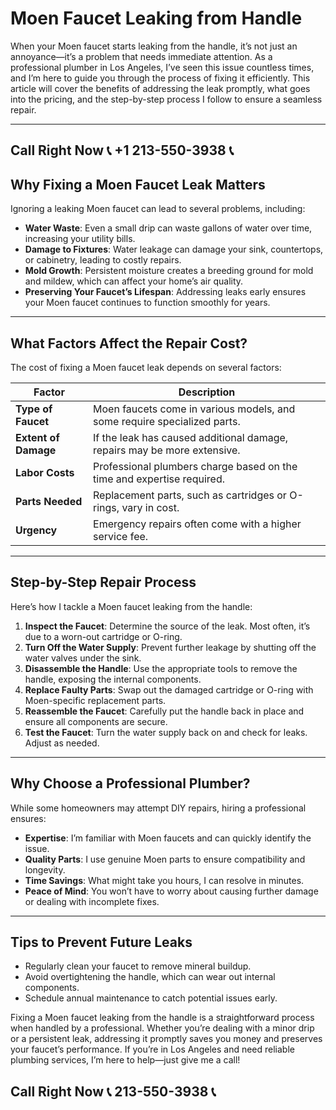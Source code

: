 # Moen Faucet Leaking from Handle

When your Moen faucet starts leaking from the handle, it’s not just an annoyance—it’s a problem that needs immediate attention. As a professional plumber in Los Angeles, I’ve seen this issue countless times, and I’m here to guide you through the process of fixing it efficiently. This article will cover the benefits of addressing the leak promptly, what goes into the pricing, and the step-by-step process I follow to ensure a seamless repair.

---

## Call Right Now 📞 +1 213-550-3938 📞

## Why Fixing a Moen Faucet Leak Matters

Ignoring a leaking Moen faucet can lead to several problems, including:

- **Water Waste**: Even a small drip can waste gallons of water over time, increasing your utility bills.
- **Damage to Fixtures**: Water leakage can damage your sink, countertops, or cabinetry, leading to costly repairs.
- **Mold Growth**: Persistent moisture creates a breeding ground for mold and mildew, which can affect your home’s air quality.
- **Preserving Your Faucet’s Lifespan**: Addressing leaks early ensures your Moen faucet continues to function smoothly for years.

---

## What Factors Affect the Repair Cost?

The cost of fixing a Moen faucet leak depends on several factors:

| **Factor**               | **Description**                                                                 |
|--------------------------|---------------------------------------------------------------------------------|
| **Type of Faucet**        | Moen faucets come in various models, and some require specialized parts.       |
| **Extent of Damage**      | If the leak has caused additional damage, repairs may be more extensive.      |
| **Labor Costs**           | Professional plumbers charge based on the time and expertise required.          |
| **Parts Needed**          | Replacement parts, such as cartridges or O-rings, vary in cost.                |
| **Urgency**               | Emergency repairs often come with a higher service fee.                         |

---

## Step-by-Step Repair Process

Here’s how I tackle a Moen faucet leaking from the handle:

1. **Inspect the Faucet**: Determine the source of the leak. Most often, it’s due to a worn-out cartridge or O-ring.
2. **Turn Off the Water Supply**: Prevent further leakage by shutting off the water valves under the sink.
3. **Disassemble the Handle**: Use the appropriate tools to remove the handle, exposing the internal components.
4. **Replace Faulty Parts**: Swap out the damaged cartridge or O-ring with Moen-specific replacement parts.
5. **Reassemble the Faucet**: Carefully put the handle back in place and ensure all components are secure.
6. **Test the Faucet**: Turn the water supply back on and check for leaks. Adjust as needed.

---

## Why Choose a Professional Plumber?

While some homeowners may attempt DIY repairs, hiring a professional ensures:

- **Expertise**: I’m familiar with Moen faucets and can quickly identify the issue.
- **Quality Parts**: I use genuine Moen parts to ensure compatibility and longevity.
- **Time Savings**: What might take you hours, I can resolve in minutes.
- **Peace of Mind**: You won’t have to worry about causing further damage or dealing with incomplete fixes.

---

## Tips to Prevent Future Leaks

- Regularly clean your faucet to remove mineral buildup.
- Avoid overtightening the handle, which can wear out internal components.
- Schedule annual maintenance to catch potential issues early.

Fixing a Moen faucet leaking from the handle is a straightforward process when handled by a professional. Whether you’re dealing with a minor drip or a persistent leak, addressing it promptly saves you money and preserves your faucet’s performance. If you’re in Los Angeles and need reliable plumbing services, I’m here to help—just give me a call!
## Call Right Now 📞 213-550-3938 📞